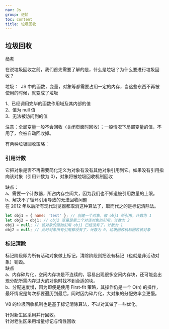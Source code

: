 ```yaml
---
nav: Js
group: 进阶
toc: content
title: 垃圾回收
---
```


## 垃圾回收

<a target="_blank" href="https://juejin.cn/post/7280787122016059426">参考</a>

在说垃圾回收之前，我们首先需要了解的是，什么是垃圾？为什么要进行垃圾回收？

垃圾：  JS 中的函数，变量，对象等都需要占用一定的内存，当这些东西不再被使用的时候，就变成了垃圾

1、已经调用完毕的函数作用域及其内部的值<br/>
2、值为 null 值<br/>
3、无法被访问到的值<br/>

注意：全局变量一般不会回收（关闭页面时回收）；一般情况下局部变量的值，不用了，会被自动回收掉。<br/>

有两种垃圾回收策略：<br/>

### 引用计数

它把对象是否不再需要简化定义为对象有没有其他对象引用到它。如果没有引用指向该对象（引用计数为 0），对象将被垃圾回收机制回收

缺点：<br/>
a、需要一个计数器，所占内存空间大，因为我们也不知道被引用数量的上限。<br/>
b、解决不了循环引用导致的无法回收问题<br/>
在 2012 年以后所有现代浏览器都取消这种算法了，取而代之的是标记清除法。<br/>

```js
let obj1 = { name: 'test' }; // 创建一个对象，被 obj1 所引用，计数为 1
let obj2 = obj1; // obj2 变量是第二个对该对象的引用，计数为 2
obj1 = null; // 该对象的原始引用 obj1 已经没有了，计数为 1
obj2 = null; // 此时对象所有引用都没有了，计数为 0，垃圾回收机制回收该对象
```

### 标记清除

标记阶段即为所有活动对象做上标记，清除阶段则把没有标记（也就是非活动对象）销毁。<br/>
缺点<br/>
a、内存碎片化，空闲内存块是不连续的，容易出现很多空闲内存块，还可能会出现分配所需内存过大的对象时找不到合适的块。<br/>
b、分配速度慢，因为即便是使用 First-fit 策略，其操作仍是一个 O(n) 的操作，最坏情况是每次都要遍历到最后，同时因为碎片化，大对象的分配效率会更慢。<br/>

V8 的垃圾回收机制也是基于标记清除算法，不过对其做了一些优化。<br/>

针对新生区采用并行回收。<br/>
针对老生区采用增量标记与惰性回收<br/>
